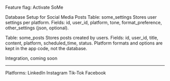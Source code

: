 Feature flag: Activate SoMe 

Database Setup for Social Media Posts
Table: some_settings
Stores user settings per platform.
Fields: id, user_id, platform, tone, format_preference, other_settings (json, optional).

Table: some_posts
Stores posts created by users.
Fields: id, user_id, title, content, platform, scheduled_time, status.
Platform formats and options are kept in the app code, not the database.

Integration, coming soon

---

Platforms:
LinkedIn
Instagram
Tik-Tok
Facebook 
